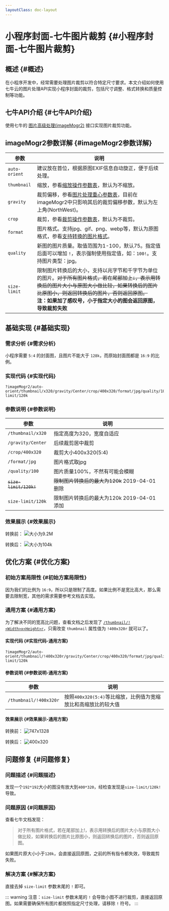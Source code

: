 ```yaml
---
layoutClass: doc-layout
---
```


# 小程序封面-七牛图片裁剪 {#小程序封面-七牛图片裁剪}

## 概述 {#概述}

在小程序开发中，经常需要处理图片裁剪以符合特定尺寸要求。本文介绍如何使用七牛云的图片处理API实现小程序封面的裁剪，包括尺寸调整、格式转换和质量控制等功能。

## 七牛API介绍 {#七牛API介绍}

使用七牛的 [图片高级处理(imageMogr2)](https://developer.qiniu.com/dora/manual/1270/the-advanced-treatment-of-images-imagemogr2) 接口实现图片裁剪功能。

## imageMogr2参数详解 {#imageMogr2参数详解}

| 参数 | 说明 | 
|------|------| 
| `auto-orient` | 建议放在首位，根据原图EXIF信息自动旋正，便于后续处理。 | 
| `thumbnail` | 缩放，参看[缩放操作参数表](https://developer.qiniu.com/dora/manual/1270/the-advanced-treatment-of-images-imagemogr2#imagemogr2-thumbnail-spec)，默认为不缩放。| 
| `gravity` | 裁剪偏移，参看[图片处理重心参数表](https://developer.qiniu.com/dora/manual/1270/the-advanced-treatment-of-images-imagemogr2#imagemogr2-anchor-spec)，目前在imageMogr2中只影响其后的裁剪偏移参数，默认为左上角(NorthWest)。| 
| `crop` | 裁剪，参看[裁剪操作参数表](https://developer.qiniu.com/dora/manual/1270/the-advanced-treatment-of-images-imagemogr2#imagemogr2-crop-size-spec)，默认为不裁剪。 | 
| `format` | 图片格式。支持jpg、gif、png、webp等，默认为原图格式，参看[支持转换的图片格式](http://www.imagemagick.org/script/formats.php)。| 
| `quality` | 新图的图片质量。取值范围为1-100，默认75。指定值后面可以增加 `!`，表示强制使用指定值，如：`100!`。支持图片类型：jpg。| 
| `size-limit` | 限制图片转换后的大小，支持以兆字节和千字节为单位的图片。~~对于所有图片格式，若在尾部加上`!`，表示用转换后的图片大小与原图大小做比较，如果转换后的图片比原图小，则返回转换后的图片，否则返回原图。~~<br>**注：如果加了感叹号，小于指定大小的图会返回原图，导致裁剪失败** | 

## 基础实现 {#基础实现}

### 需求分析 {#需求分析}

小程序需要 `5:4` 的封面图，且图片不能大于 `128k`，而原始封面图都是 `16:9` 的比例。

### 实现代码 {#实现代码}

```url
?imageMogr2/auto-orient/thumbnail/x320/gravity/Center/crop/400x320/format/jpg/quality/100/size-limit/120k
```

### 参数说明 {#参数说明}

| 参数 | 说明 |
|------|------|
| `/thumbnail/x320` | 指定高度为320，宽度自适应 |
| `/gravity/Center` | 后续裁剪居中裁剪 |
| `/crop/400x320` | 裁剪大小400x320(5:4) |
| `/format/jpg` | 图片格式取jpg |
| `/quality/100` | 图片质量100%，不然有可能会模糊 |
| ~~`size-limit/120k!`~~ | ~~限制图片转换后的最大为120k~~ <span class="delete-date">2019-04-01 删除</span> |
| `size-limit/120k` | 限制图片转换后的最大为120k <span class="add-date">2019-04-01 添加</span> |

### 效果展示 {#效果展示}

转换前：
![大小为9.2M](../assets/img/4853363-ffe43d1e723ffe35.png)

转换后：
![大小为104k](../assets/img/4853363-d132da746c47c5fc.png)

## 优化方案 {#优化方案}

### 初始方案局限性 {#初始方案局限性}

因为我们的比例为 `16:9`，所以只是限制了高度。如果比例不是宽比高大，那么需要去限制宽，其他的需求需要参考文档去实现。

### 通用方案 {#通用方案}

为了解决不同的宽高比问题，查看文档之后发现了 [`/thumbnail/!<Width>x<Height>r`](https://developer.qiniu.com/dora/manual/1270/the-advanced-treatment-of-images-imagemogr2#imagemogr2-thumbnail-spec)，只需改变 `thumbnail` 属性值为 `!400x320r` 就可以了。

#### 实现代码 {#实现代码-通用方案}

```url
?imageMogr2/auto-orient/thumbnail/!400x320r/gravity/Center/crop/400x320/format/jpg/quality/100/size-limit/120k
```

#### 参数说明 {#参数说明-通用方案}

| 参数 | 说明 |
|------|------|
| `/thumbnail/!400x320r` | 按照`400x320(5:4)`等比缩放，比例值为宽缩放比和高缩放比的较大值 |

#### 效果展示 {#效果展示-通用方案}

转换前：
![747x1328](../assets/img/4853363-eb5154836931bf6e.png)

转换后：
![400x320](../assets/img/4853363-3e390c6a18298606.png)

## 问题修复 {#问题修复}

### 问题描述 {#问题描述}

发现一个`192*192`大小的图没有放大到`400*320`，经检查发现是`size-limit/120k!`导致。

### 问题原因 {#问题原因}

查看七牛文档发现：

> 对于所有图片格式，若在尾部加上!，表示用转换后的图片大小与原图大小做比较，如果转换后的图片比原图小，则返回转换后的图片，否则返回原图。

如果图片原大小小于`120k`，会直接返回原图，之前的所有指令都失效，导致裁剪失败。

### 解决方案 {#解决方案}

直接去掉 `size-limit` 参数末尾的 `!` 即可。

::: warning
注意：`size-limit` 参数末尾的 `!` 会导致小图不进行裁剪，直接返回原图。如果需要确保所有图片都按照指定尺寸处理，请移除 `!` 符号。
:::



  